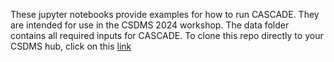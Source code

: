 These jupyter notebooks provide examples for how to run CASCADE. They are intended for use in the CSDMS 2024 workshop. The data folder contains all required inputs for CASCADE. 
To clone this repo directly to your CSDMS hub, click on this [link](https://lab.openearthscape.org/hub/user-redirect/git-pull?repo=https%3A%2F%2Fgithub.com%2Favanblunk%2FCASCADE_CSDMS_2024&urlpath=lab%2Ftree%2FCASCADE_CSDMS_2024%2FCSDMS_2024_Activity_EXERCISE.ipynb%3Fautodecode&branch=main)

